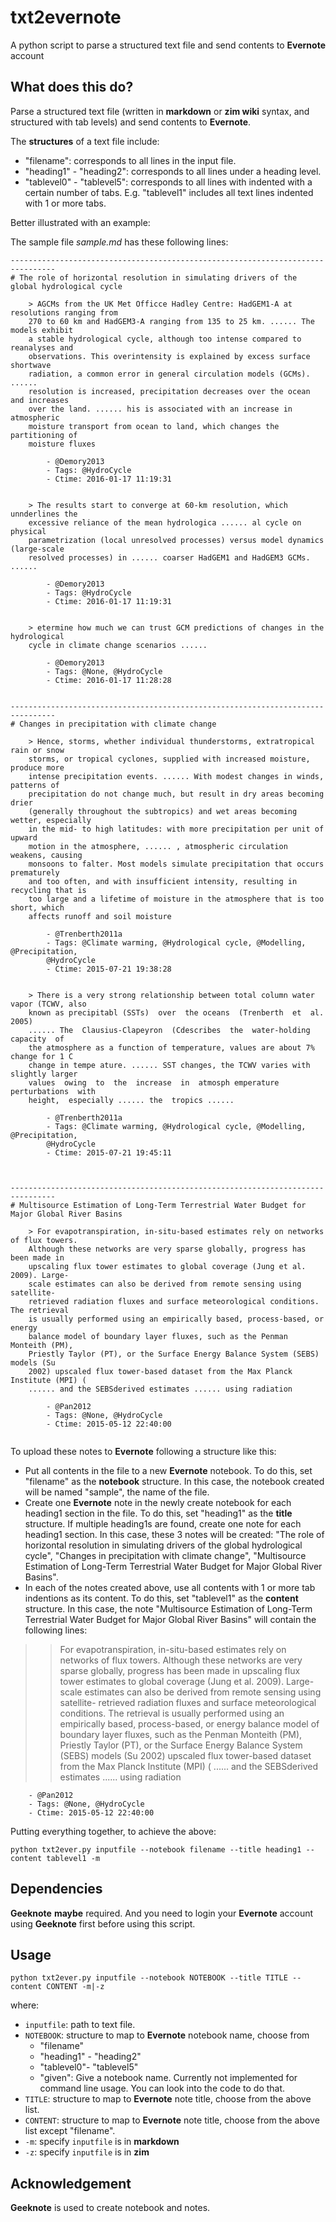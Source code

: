 # txt2evernote

A python script to parse a structured text file and send contents to **Evernote** account

## What does this do?

Parse a structured text file (written in **markdown** or **zim wiki** syntax, and structured with tab levels) and send contents to **Evernote**.

The **structures** of a text file include:

- "filename": corresponds to all lines in the input file.
- "heading1" - "heading2": corresponds to all lines under a heading level.
- "tablevel0" - "tablevel5": corresponds to all lines with indented with a certain number of tabs. E.g. "tablevel1" includes all text lines indented with 1 or more tabs.



Better illustrated with an example:


The sample file *sample.md* has these following lines:

```
--------------------------------------------------------------------------------
# The role of horizontal resolution in simulating drivers of the global hydrological cycle

	> AGCMs from the UK Met Officce Hadley Centre: HadGEM1-A at resolutions ranging from
	270 to 60 km and HadGEM3-A ranging from 135 to 25 km. ...... The models exhibit
	a stable hydrological cycle, although too intense compared to reanalyses and
	observations. This overintensity is explained by excess surface shortwave
	radiation, a common error in general circulation models (GCMs). ......
	resolution is increased, precipitation decreases over the ocean and increases
	over the land. ...... his is associated with an increase in atmospheric
	moisture transport from ocean to land, which changes the partitioning of
	moisture fluxes

		- @Demory2013
		- Tags: @HydroCycle
		- Ctime: 2016-01-17 11:19:31


	> The results start to converge at 60-km resolution, which unnderlines the
	excessive reliance of the mean hydrologica ...... al cycle on physical
	parametrization (local unresolved processes) versus model dynamics (large-scale
	resolved processes) in ...... coarser HadGEM1 and HadGEM3 GCMs. ......

		- @Demory2013
		- Tags: @HydroCycle
		- Ctime: 2016-01-17 11:19:31


	> etermine how much we can trust GCM predictions of changes in the hydrological
	cycle in climate change scenarios ......

		- @Demory2013
		- Tags: @None, @HydroCycle
		- Ctime: 2016-01-17 11:28:28


--------------------------------------------------------------------------------
# Changes in precipitation with climate change

	> Hence, storms, whether individual thunderstorms, extratropical rain or snow
	storms, or tropical cyclones, supplied with increased moisture, produce more
	intense precipitation events. ...... With modest changes in winds, patterns of
	precipitation do not change much, but result in dry areas becoming drier
	(generally throughout the subtropics) and wet areas becoming wetter, especially
	in the mid- to high latitudes: with more precipitation per unit of upward
	motion in the atmosphere, ...... , atmospheric circulation weakens, causing
	monsoons to falter. Most models simulate precipitation that occurs prematurely
	and too often, and with insufficient intensity, resulting in recycling that is
	too large and a lifetime of moisture in the atmosphere that is too short, which
	affects runoff and soil moisture

		- @Trenberth2011a
		- Tags: @Climate warming, @Hydrological cycle, @Modelling, @Precipitation,
		@HydroCycle
		- Ctime: 2015-07-21 19:38:28


	> There is a very strong relationship between total column water vapor (TCWV, also
	known as precipitabl (SSTs)  over  the oceans  (Trenberth  et  al.  2005)
	...... The  Clausius-Clapeyron  (Cdescribes  the  water-holding  capacity  of
	the atmosphere as a function of temperature, values are about 7% change for 1 C
	change in tempe ature. ...... SST changes, the TCWV varies with slightly larger
	values  owing  to  the  increase  in  atmosph emperature  perturbations  with
	height,  especially ...... the  tropics ......

		- @Trenberth2011a
		- Tags: @Climate warming, @Hydrological cycle, @Modelling, @Precipitation,
		@HydroCycle
		- Ctime: 2015-07-21 19:45:11



--------------------------------------------------------------------------------
# Multisource Estimation of Long-Term Terrestrial Water Budget for Major Global River Basins

	> For evapotranspiration, in-situ-based estimates rely on networks of flux towers.
	Although these networks are very sparse globally, progress has been made in
	upscaling flux tower estimates to global coverage (Jung et al. 2009). Large-
	scale estimates can also be derived from remote sensing using satellite-
	retrieved radiation fluxes and surface meteorological conditions. The retrieval
	is usually performed using an empirically based, process-based, or energy
	balance model of boundary layer fluxes, such as the Penman Monteith (PM),
	Priestly Taylor (PT), or the Surface Energy Balance System (SEBS) models (Su
	2002) upscaled flux tower-based dataset from the Max Planck Institute (MPI) (
	...... and the SEBSderived estimates ...... using radiation

		- @Pan2012
		- Tags: @None, @HydroCycle
		- Ctime: 2015-05-12 22:40:00


```

To upload these notes to **Evernote** following a structure like this:

- Put all contents in the file to a new **Evernote** notebook. To do this, set "filename" as the **notebook** structure. In this case, the notebook created will be named "sample", the name of the file. 
- Create one **Evernote** note in the newly create notebook for each heading1 section in the file. To do this, set "heading1" as the **title** structure. If multiple heading1s are found, create one note for each heading1 section. In this case, these 3 notes will be created: "The role of horizontal resolution in simulating drivers of the global hydrological cycle", "Changes in precipitation with climate change", "Multisource Estimation of Long-Term Terrestrial Water Budget for Major Global River Basins".
- In each of the notes created above, use all contents with 1 or more tab indentions as its content. To do this, set "tablevel1" as the **content** structure. In this case, the note "Multisource Estimation of Long-Term Terrestrial Water Budget for Major Global River Basins" will contain the following lines:

> 	> For evapotranspiration, in-situ-based estimates rely on networks of flux towers.
	Although these networks are very sparse globally, progress has been made in
	upscaling flux tower estimates to global coverage (Jung et al. 2009). Large-
	scale estimates can also be derived from remote sensing using satellite-
	retrieved radiation fluxes and surface meteorological conditions. The retrieval
	is usually performed using an empirically based, process-based, or energy
	balance model of boundary layer fluxes, such as the Penman Monteith (PM),
	Priestly Taylor (PT), or the Surface Energy Balance System (SEBS) models (Su
	2002) upscaled flux tower-based dataset from the Max Planck Institute (MPI) (
	...... and the SEBSderived estimates ...... using radiation

		- @Pan2012
		- Tags: @None, @HydroCycle
		- Ctime: 2015-05-12 22:40:00




Putting everything together, to achieve the above:

```
python txt2ever.py inputfile --notebook filename --title heading1 --content tablevel1 -m
```




## Dependencies

**Geeknote** **maybe** required. And you need to login your **Evernote** account using **Geeknote** first before using this script.


## Usage

```
python txt2ever.py inputfile --notebook NOTEBOOK --title TITLE --content CONTENT -m|-z
```

where:

- `inputfile`: path to text file.
- `NOTEBOOK`: structure to map to **Evernote** notebook name, choose from
	- "filename"
	- "heading1" - "heading2"
	- "tablevel0"- "tablevel5"
	- "given": Give a notebook name. Currently not implemented for command line usage. You can look into the code to do that.
- `TITLE`: structure to map to **Evernote** note title, choose from the above list.
- `CONTENT`: structure to map to **Evernote** note title, choose from the above list except "filename".
- `-m`: specify `inputfile` is in **markdown**
- `-z`: specify `inputfile` is in **zim**


## Acknowledgement

**Geeknote** is used to create notebook and notes.




